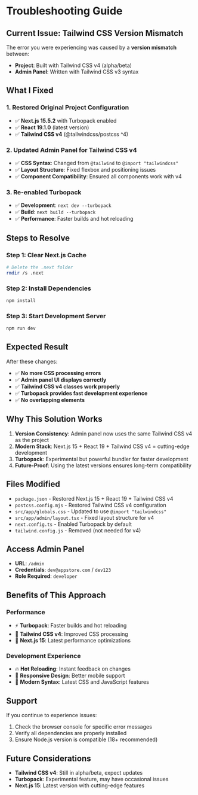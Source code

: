 # Troubleshooting Guide

## Current Issue: Tailwind CSS Version Mismatch

The error you were experiencing was caused by a **version mismatch** between:
- **Project**: Built with Tailwind CSS v4 (alpha/beta)
- **Admin Panel**: Written with Tailwind CSS v3 syntax

## What I Fixed

### 1. **Restored Original Project Configuration**
- ✅ **Next.js 15.5.2** with Turbopack enabled
- ✅ **React 19.1.0** (latest version)
- ✅ **Tailwind CSS v4** (@tailwindcss/postcss ^4)

### 2. **Updated Admin Panel for Tailwind CSS v4**
- ✅ **CSS Syntax**: Changed from `@tailwind` to `@import "tailwindcss"`
- ✅ **Layout Structure**: Fixed flexbox and positioning issues
- ✅ **Component Compatibility**: Ensured all components work with v4

### 3. **Re-enabled Turbopack**
- ✅ **Development**: `next dev --turbopack`
- ✅ **Build**: `next build --turbopack`
- ✅ **Performance**: Faster builds and hot reloading

## Steps to Resolve

### **Step 1: Clear Next.js Cache**
```bash
# Delete the .next folder
rmdir /s .next
```

### **Step 2: Install Dependencies**
```bash
npm install
```

### **Step 3: Start Development Server**
```bash
npm run dev
```

## Expected Result

After these changes:
- ✅ **No more CSS processing errors**
- ✅ **Admin panel UI displays correctly**
- ✅ **Tailwind CSS v4 classes work properly**
- ✅ **Turbopack provides fast development experience**
- ✅ **No overlapping elements**

## Why This Solution Works

1. **Version Consistency**: Admin panel now uses the same Tailwind CSS v4 as the project
2. **Modern Stack**: Next.js 15 + React 19 + Tailwind CSS v4 = cutting-edge development
3. **Turbopack**: Experimental but powerful bundler for faster development
4. **Future-Proof**: Using the latest versions ensures long-term compatibility

## Files Modified

- `package.json` - Restored Next.js 15 + React 19 + Tailwind CSS v4
- `postcss.config.mjs` - Restored Tailwind CSS v4 configuration
- `src/app/globals.css` - Updated to use `@import "tailwindcss"`
- `src/app/admin/layout.tsx` - Fixed layout structure for v4
- `next.config.ts` - Enabled Turbopack by default
- `tailwind.config.js` - Removed (not needed for v4)

## Access Admin Panel

- **URL**: `/admin`
- **Credentials**: `dev@appstore.com` / `dev123`
- **Role Required**: `developer`

## Benefits of This Approach

### **Performance**
- ⚡ **Turbopack**: Faster builds and hot reloading
- 🎨 **Tailwind CSS v4**: Improved CSS processing
- 🚀 **Next.js 15**: Latest performance optimizations

### **Development Experience**
- 🔥 **Hot Reloading**: Instant feedback on changes
- 📱 **Responsive Design**: Better mobile support
- 🎯 **Modern Syntax**: Latest CSS and JavaScript features

## Support

If you continue to experience issues:
1. Check the browser console for specific error messages
2. Verify all dependencies are properly installed
3. Ensure Node.js version is compatible (18+ recommended)

## Future Considerations

- **Tailwind CSS v4**: Still in alpha/beta, expect updates
- **Turbopack**: Experimental feature, may have occasional issues
- **Next.js 15**: Latest version with cutting-edge features
